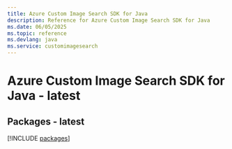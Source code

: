 ```yaml
---
title: Azure Custom Image Search SDK for Java
description: Reference for Azure Custom Image Search SDK for Java
ms.date: 06/05/2025
ms.topic: reference
ms.devlang: java
ms.service: customimagesearch
---
```

# Azure Custom Image Search SDK for Java - latest
## Packages - latest
[!INCLUDE [packages](custom-image-search-index.md)]